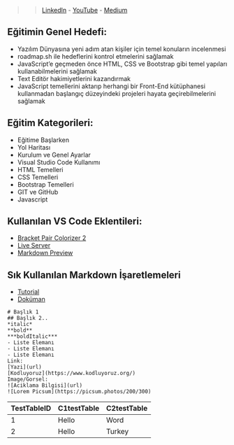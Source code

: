 > > [LinkedIn](https://www.linkedin.com/in/onur-arslant%C3%BCrk/) - [YouTube](http://www.onurarslanturk.com/) - [Medium](http://www.onurarslanturk.com/)
## Eğitimin Genel Hedefi:
* Yazılım Dünyasına yeni adım atan kişiler için temel konuların incelenmesi
* roadmap.sh ile hedeflerini kontrol etmelerini sağlamak
* JavaScript’e geçmeden önce HTML, CSS ve Bootstrap gibi temel yapıları kullanabilmelerini sağlamak
* Text Editör hakimiyetlerini kazandırmak
* JavaScript temellerini aktarıp herhangi bir Front-End kütüphanesi kullanmadan başlangıç düzeyindeki projeleri hayata geçirebilmelerini sağlamak
## Eğitim Kategorileri:
- Eğitime Başlarken
- Yol Haritası
- Kurulum ve Genel Ayarlar
- Visual Studio Code Kullanımı
- HTML Temelleri
- CSS Temelleri
- Bootstrap Temelleri
- GIT ve GitHub
- Javascript
## Kullanılan VS Code Eklentileri:
- [Bracket Pair Colorizer 2](https://marketplace.visualstudio.com/items?itemName=CoenraadS.bracket-pair-colorizer-2)
- [Live Server](https://marketplace.visualstudio.com/items?itemName=ritwickdey.LiveServer)
- [Markdown Preview](https://marketplace.visualstudio.com/items?itemName=shd101wyy.markdown-preview-enhanced)

## Sık Kullanılan Markdown İşaretlemeleri
- [Tutorial](https://commonmark.org/help/tutorial/index.html)
- [Doküman](https://commonmark.org/help/)
```
# Başlık 1
## Başlık 2.. 
*italic* 
**bold**
***boldItalic***
- Liste Elemanı
- Liste Elemanı
- Liste Elemanı
Link:
[Yazi](url)
[Kodluyoruz](https://www.kodluyoruz.org/)
Image/Gorsel:
![Aciklama Bilgisi](url)
![Lorem Picsum](https://picsum.photos/200/300)
```
| TestTableID | C1testTable | C2testTable |
| - | - | - |
| 1 | Hello | Word |
| 2 | Hello | Turkey |